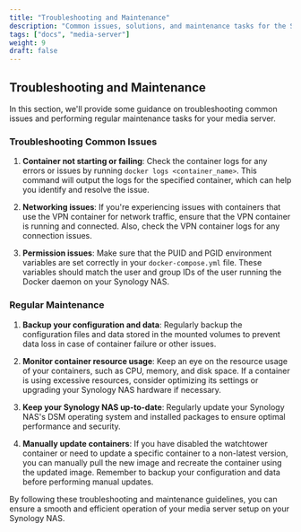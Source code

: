 ```yaml
---
title: "Troubleshooting and Maintenance"
description: "Common issues, solutions, and maintenance tasks for the Synology NAS media server setup."
tags: ["docs", "media-server"]
weight: 9
draft: false
---
```


## Troubleshooting and Maintenance

In this section, we'll provide some guidance on troubleshooting common issues and performing regular maintenance tasks for your media server.

### Troubleshooting Common Issues

1. **Container not starting or failing**: Check the container logs for any errors or issues by running `docker logs <container_name>`. This command will output the logs for the specified container, which can help you identify and resolve the issue.

2. **Networking issues**: If you're experiencing issues with containers that use the VPN container for network traffic, ensure that the VPN container is running and connected. Also, check the VPN container logs for any connection issues.

3. **Permission issues**: Make sure that the PUID and PGID environment variables are set correctly in your `docker-compose.yml` file. These variables should match the user and group IDs of the user running the Docker daemon on your Synology NAS.

### Regular Maintenance

1. **Backup your configuration and data**: Regularly backup the configuration files and data stored in the mounted volumes to prevent data loss in case of container failure or other issues.

2. **Monitor container resource usage**: Keep an eye on the resource usage of your containers, such as CPU, memory, and disk space. If a container is using excessive resources, consider optimizing its settings or upgrading your Synology NAS hardware if necessary.

3. **Keep your Synology NAS up-to-date**: Regularly update your Synology NAS's DSM operating system and installed packages to ensure optimal performance and security.

4. **Manually update containers**: If you have disabled the watchtower container or need to update a specific container to a non-latest version, you can manually pull the new image and recreate the container using the updated image. Remember to backup your configuration and data before performing manual updates.

By following these troubleshooting and maintenance guidelines, you can ensure a smooth and efficient operation of your media server setup on your Synology NAS.
